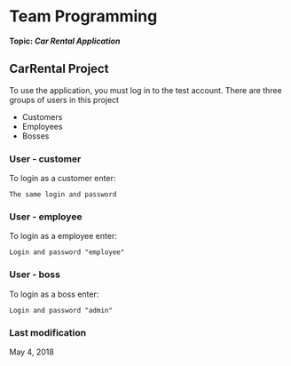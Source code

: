 # Team Programming
**Topic: _Car Rental Application_**

## CarRental Project
To use the application, you must log in to the test account.
There are three groups of users in this project
* Customers
* Employees
* Bosses

### User - customer
To login as a customer enter:
```
The same login and password
```

### User - employee
To login as a employee enter:
```
Login and password "employee"
```

### User - boss
To login as a boss enter:
```
Login and password "admin"
```

### Last modification
May 4, 2018
